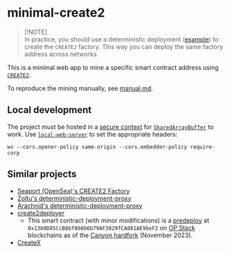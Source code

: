 # minimal-create2

> [!NOTE]<br>
> In practice, you should use a deterministic deployment ([example](https://github.com/Arachnid/deterministic-deployment-proxy)) to create the `CREATE2` factory. This way you can deploy the same factory address across networks.

This is a minimal web app to mine a specific smart contract address using [`CREATE2`](https://eips.ethereum.org/EIPS/eip-1014).

To reproduce the mining manually, see [manual.md](/manual.md).

## Local development

The project must be hosted in a [secure context](https://developer.mozilla.org/en-US/docs/Web/Security/Secure_Contexts) for [`SharedArrayBuffer`](https://developer.mozilla.org/en-US/docs/Web/JavaScript/Reference/Global_Objects/SharedArrayBuffer) to work. Use [`local-web-server`](https://www.npmjs.com/package/local-web-server) to set the appropriate headers:

```
ws --cors.opener-policy same-origin --cors.embedder-policy require-corp
```

## Similar projects

- [Seaport (OpenSea)'s CREATE2 Factory](https://github.com/ProjectOpenSea/seaport/blob/main/docs/Deployment.md)
- [Zoltu's deterministic-deployment-proxy](https://github.com/Zoltu/deterministic-deployment-proxy)
- [Arachnid's deterministic-deployment-proxy](https://github.com/Arachnid/deterministic-deployment-proxy)
- [create2deployer](https://github.com/pcaversaccio/create2deployer)
  - This smart contract (with minor modifications) is a [predeploy](https://specs.optimism.io/protocol/predeploys.html#create2deployer) at `0x13b0D85CcB8bf860b6b79AF3029fCA081AE9beF2` on [OP Stack](https://docs.optimism.io/) blockchains as of the [Canyon hardfork](https://blog.oplabs.co/canyon-hardfork/) (November 2023).
- [CreateX](https://github.com/pcaversaccio/createx)
